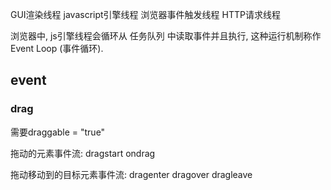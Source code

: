 GUI渲染线程
javascript引擎线程
浏览器事件触发线程
HTTP请求线程


浏览器中, js引擎线程会循环从 任务队列 中读取事件并且执行, 这种运行机制称作 Event Loop (事件循环).








## event


###  drag

需要draggable = "true"

拖动的元素事件流:
dragstart 
ondrag

拖动移动到的目标元素事件流:
dragenter
dragover
dragleave

